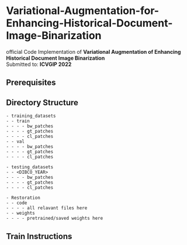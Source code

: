 # Variational-Augmentation-for-Enhancing-Historical-Document-Image-Binarization
official Code Implementation of **Variational Augmentation of Enhancing Historical Document Image Binarization** <br>
Submitted to: **ICVGIP 2022** <br>
## Prerequisites

## Directory Structure
```
- training_datasets
- - train
- - - - bw_patches
- - - - gt_patches
- - - - cl_patches
- - val
- - - - bw_patches
- - - - gt_patches
- - - - cl_patches

- testing_datasets
- - <DIBCO_YEAR>
- - - - bw_patches
- - - - gt_patches
- - - - cl_patches

- Restoration
- - code
- - - - all relavant files here
- - weights
- - - - pretrained/saved weights here
```

## Train Instructions
